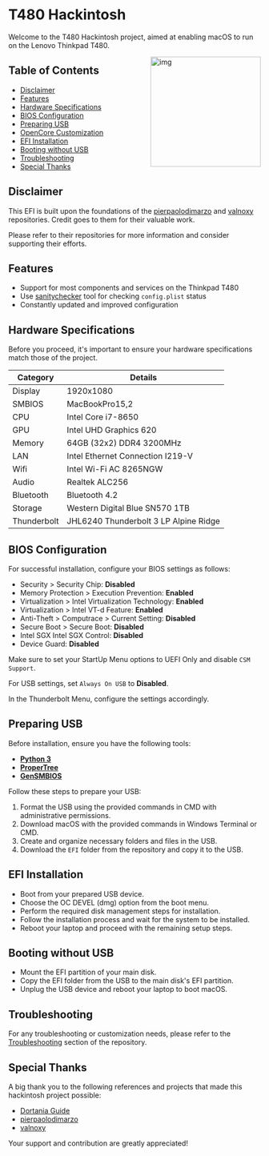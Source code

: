 # T480 Hackintosh

Welcome to the T480 Hackintosh project, aimed at enabling macOS to run on the Lenovo Thinkpad T480.

<img src="https://raw.githubusercontent.com/musamatini/T480-hackintosh/main/.github/assets/ThinkpadT480.webp" alt="img" align="right" width="220px">

## Table of Contents

- [Disclaimer](#disclaimer)
- [Features](#features)
- [Hardware Specifications](#hardware)
- [BIOS Configuration](#bios-configuration)
- [Preparing USB](#preparing-usb)
- [OpenCore Customization](#opencore-customization)
- [EFI Installation](#efi-installation)
- [Booting without USB](#booting-without-usb)
- [Troubleshooting](#troubleshooting)
- [Special Thanks](#special-thanks)

## Disclaimer

This EFI is built upon the foundations of the [pierpaolodimarzo](https://github.com/pierpaolodimarzo/ThinkPad-T480) and [valnoxy](https://github.com/valnoxy/t480-oc) repositories. Credit goes to them for their valuable work.

Please refer to their repositories for more information and consider supporting their efforts.

## Features

- Support for most components and services on the Thinkpad T480
- Use [sanitychecker](https://sanitychecker.ocutils.me/results/6d99f7fc-bb02-4f1b-8e30-99600eefad79) tool for checking `config.plist` status
- Constantly updated and improved configuration

## Hardware Specifications

Before you proceed, it's important to ensure your hardware specifications match those of the project.

| Category       | Details                            |
| -------------- | ---------------------------------- |
| Display        | 1920x1080                          |
| SMBIOS         | MacBookPro15,2                     |
| CPU            | Intel Core i7-8650                 |
| GPU            | Intel UHD Graphics 620             |
| Memory         | 64GB (32x2) DDR4 3200MHz           |
| LAN            | Intel Ethernet Connection I219-V   |
| Wifi           | Intel Wi-Fi AC 8265NGW             |
| Audio          | Realtek ALC256                     |
| Bluetooth      | Bluetooth 4.2                      |
| Storage        | Western Digital Blue SN570 1TB     |
| Thunderbolt    | JHL6240 Thunderbolt 3 LP Alpine Ridge |

## BIOS Configuration

For successful installation, configure your BIOS settings as follows:

- Security > Security Chip: **Disabled**
- Memory Protection > Execution Prevention: **Enabled**
- Virtualization > Intel Virtualization Technology: **Enabled**
- Virtualization > Intel VT-d Feature: **Enabled**
- Anti-Theft > Computrace > Current Setting: **Disabled**
- Secure Boot > Secure Boot: **Disabled**
- Intel SGX Intel SGX Control: **Disabled**
- Device Guard: **Disabled**

Make sure to set your StartUp Menu options to UEFI Only and disable `CSM Support`.

For USB settings, set `Always On USB` to **Disabled**.

In the Thunderbolt Menu, configure the settings accordingly.

## Preparing USB

Before installation, ensure you have the following tools:

- [**Python 3**](https://www.python.org/)
- [**ProperTree**](https://github.com/corpnewt/ProperTree)
- [**GenSMBIOS**](https://github.com/corpnewt/GenSMBIOS)

Follow these steps to prepare your USB:

1. Format the USB using the provided commands in CMD with administrative permissions.
2. Download macOS with the provided commands in Windows Terminal or CMD.
3. Create and organize necessary folders and files in the USB.
4. Download the `EFI` folder from the repository and copy it to the USB.

## EFI Installation

- Boot from your prepared USB device.
- Choose the OC DEVEL (dmg) option from the boot menu.
- Perform the required disk management steps for installation.
- Follow the installation process and wait for the system to be installed.
- Reboot your laptop and proceed with the remaining setup steps.

## Booting without USB

- Mount the EFI partition of your main disk.
- Copy the EFI folder from the USB to the main disk's EFI partition.
- Unplug the USB device and reboot your laptop to boot macOS.

## Troubleshooting

For any troubleshooting or customization needs, please refer to the [Troubleshooting](#troubleshooting) section of the repository.

## Special Thanks

A big thank you to the following references and projects that made this hackintosh project possible:

- [Dortania Guide](https://dortania.github.io/OpenCore-Install-Guide/)
- [pierpaolodimarzo](https://github.com/pierpaolodimarzo/ThinkPad-T480)
- [valnoxy](https://github.com/valnoxy/t480-oc)

Your support and contribution are greatly appreciated!
